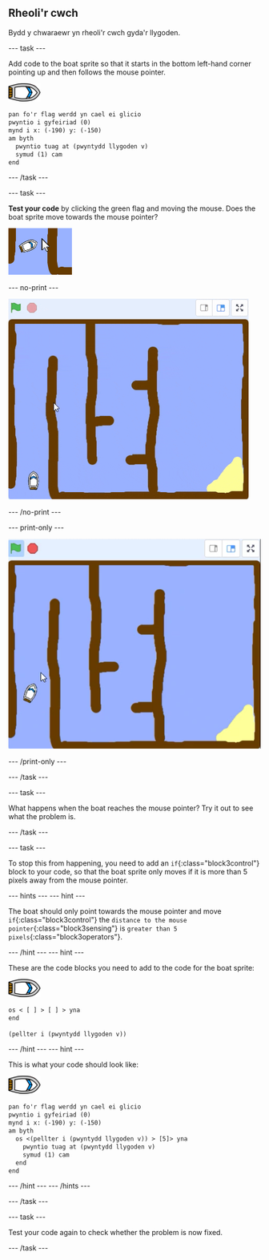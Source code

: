 ## Rheoli'r cwch

Bydd y chwaraewr yn rheoli'r cwch gyda'r llygoden.

\--- task \---

Add code to the boat sprite so that it starts in the bottom left-hand corner pointing up and then follows the mouse pointer.

![boat-sprite](images/boat_resize.png)

```blocks3
pan fo'r flag werdd yn cael ei glicio
pwyntio i gyfeiriad (0)
mynd i x: (-190) y: (-150)
am byth 
  pwyntio tuag at (pwyntydd llygoden v)
  symud (1) cam
end
```

\--- /task \---

\--- task \---

**Test your code** by clicking the green flag and moving the mouse. Does the boat sprite move towards the mouse pointer?

![screenshot](images/boat-mouse.png)

\--- no-print \---

![screenshot](images/boat-pointer-test-anim.gif)

\--- /no-print \---

\--- print-only \---

![screenshot](images/boat-pointer-test-anim.png)

\--- /print-only \---

\--- /task \---

\--- task \---

What happens when the boat reaches the mouse pointer? Try it out to see what the problem is.

\--- /task \---

\--- task \---

To stop this from happening, you need to add an `if`{:class="block3control"} block to your code, so that the boat sprite only moves if it is more than 5 pixels away from the mouse pointer.

\--- hints \--- \--- hint \---

The boat should only point towards the mouse pointer and move `if`{:class="block3control"} the `distance to the mouse pointer`{:class="block3sensing"} is `greater than 5 pixels`{:class="block3operators"}.

\--- /hint \--- \--- hint \---

These are the code blocks you need to add to the code for the boat sprite:

![boat-sprite](images/boat_resize.png)

```blocks3
os < [ ] > [ ] > yna
end

(pellter i (pwyntydd llygoden v))
```

\--- /hint \--- \--- hint \---

This is what your code should look like:

![boat-sprite](images/boat_resize.png)

```blocks3
pan fo'r flag werdd yn cael ei glicio
pwyntio i gyfeiriad (0)
mynd i x: (-190) y: (-150)
am byth 
  os <(pellter i (pwyntydd llygoden v)) > [5]> yna 
    pwyntio tuag at (pwyntydd llygoden v)
    symud (1) cam
  end
end
```

\--- /hint \--- \--- /hints \---

\--- /task \---

\--- task \---

Test your code again to check whether the problem is now fixed.

\--- /task \---